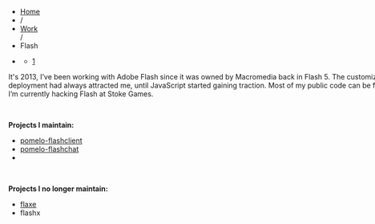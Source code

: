 <div class="jspPane" style="padding: 0px; top: 0px; width: 881px;">
    <ul class="breadcrumb">
        <li><a href="/" address="true">Home</a>
        </li>
        <li><span class="divider">/</span> </li>
        <li><a href="/work/" address="true">Work</a>
        </li> <span class="divider">/</span>
        <li class="active">Flash</li>
        <li class="pagination">
            <div class="pagination">
                <ul>
                    <li class="active"><a href="#">1</a>
                    </li>
                </ul>
            </div>
        </li>
    </ul>
    <div class="post-744 page type-page status-publish hentry row-fluid" id="post-744">
        <p>It's 2013, I’ve been working with Adobe Flash since it was owned by Macromedia back in Flash 5. The customizability and ease of deployment had always attracted me, until JavaScript started gaining traction. Most of my public code can be found over at&nbsp;<a href="http://github.com/ericmuyser/" target="_blank">GitHub</a>. I’m currently hacking Flash at Stoke Games.</p>
        <p>&nbsp;</p>
        <p><strong>Projects I maintain:</strong>
        </p>
        <ul>
            <li><a href="https://github.com/stokegames/pomelo-flashclient" target="_blank">pomelo-flashclient</a>
            </li>
            <li><a href="https://github.com/stokegames/pomelo-flashchat" target="_blank">pomelo-flashchat</a>
            </li>
            <li></li>
        </ul>
        <p>&nbsp;</p>
        <p><strong>Projects I no longer maintain:</strong>
        </p>
        <ul>
            <li><a href="https://github.com/ericmuyser/flaxe" target="_blank">flaxe</a>
            </li>
            <li>flashx</li>
        </ul>
    </div>
</div>
